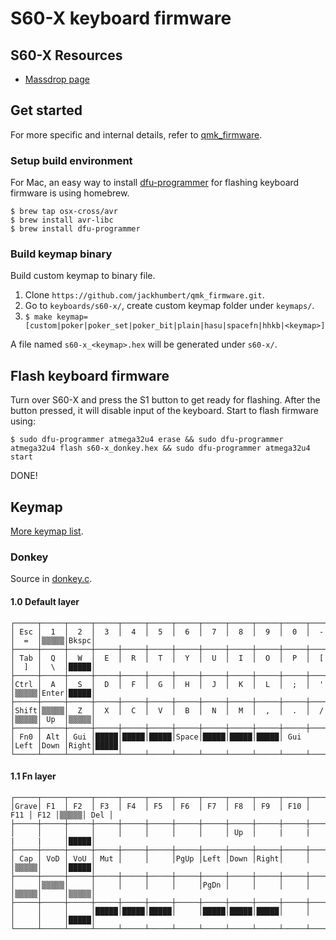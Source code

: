# S60-X keyboard firmware

## S60-X Resources

- [Massdrop page](https://www.massdrop.com/buy/sentraq-60-diy-keyboard-kit?mode=guest_open)

## Get started

For more specific and internal details, refer to [qmk_firmware](https://github.com/jackhumbert/qmk_firmware).

### Setup build environment

For Mac, an easy way to install [dfu-programmer](https://github.com/dfu-programmer/dfu-programmer) for flashing keyboard firmware is using homebrew.

```
$ brew tap osx-cross/avr
$ brew install avr-libc
$ brew install dfu-programmer
```

### Build keymap binary

Build custom keymap to binary file.

1. Clone `https://github.com/jackhumbert/qmk_firmware.git`.
2. Go to `keyboards/s60-x/`, create custom keymap folder under `keymaps/`.
3. `$ make keymap=[custom|poker|poker_set|poker_bit|plain|hasu|spacefn|hhkb|<keymap>]`

A file named `s60-x_<keymap>.hex` will be generated under `s60-x/`.

## Flash keyboard firmware

Turn over S60-X and press the S1 button to get ready for flashing. After the button pressed, it will disable input of the keyboard. Start to flash firmware using:

```
$ sudo dfu-programmer atmega32u4 erase && sudo dfu-programmer atmega32u4 flash s60-x_donkey.hex && sudo dfu-programmer atmega32u4 start
```

DONE!

## Keymap

[More keymap list](https://github.com/jackhumbert/qmk_firmware/tree/master/keyboards/s60-x#list-of-included-keymaps).

### Donkey

Source in [donkey.c](https://github.com/wyudong/config/blob/master/s60-x/keymaps/donkey/keymap.c).

#### 1.0 Default layer
    ┌─────┬─────┬─────┬─────┬─────┬─────┬─────┬─────┬─────┬─────┬─────┬─────┬─────┬─────┬─────┐
    │ Esc │  1  │  2  │  3  │  4  │  5  │  6  │  7  │  8  │  9  │  0  │  -  │  =  │▒▒▒▒▒│Bkspc│
    ├─────┼─────┼─────┼─────┼─────┼─────┼─────┼─────┼─────┼─────┼─────┼─────┼─────┼─────┼─────┤
    │ Tab │  Q  │  W  │  E  │  R  │  T  │  Y  │  U  │  I  │  O  │  P  │  [  │  ]  │  \  │█████│
    ├─────┼─────┼─────┼─────┼─────┼─────┼─────┼─────┼─────┼─────┼─────┼─────┼─────┼─────┼─────┤
    │Ctrl │  A  │  S  │  D  │  F  │  G  │  H  │  J  │  K  │  L  │  ;  │  '  │▒▒▒▒▒│Enter│█████│
    ├─────┼─────┼─────┼─────┼─────┼─────┼─────┼─────┼─────┼─────┼─────┼─────┼─────┼─────┼─────┤
    │Shift│▒▒▒▒▒│  Z  │  X  │  C  │  V  │  B  │  N  │  M  │  ,  │  .  │  /  │▒▒▒▒▒│ Up  │▒▒▒▒▒│
    ├─────┼─────┼─────┼─────┼─────┼─────┼─────┼─────┼─────┼─────┼─────┼─────┼─────┼─────┼─────┤
    │ Fn0 │ Alt │ Gui │█████│█████│█████│Space│█████│█████│█████│ Gui │Left │Down │Right│█████│
    └─────┴─────┴─────┴─────┴─────┴─────┴─────┴─────┴─────┴─────┴─────┴─────┴─────┴─────┴─────┘
#### 1.1 Fn layer
    ┌─────┬─────┬─────┬─────┬─────┬─────┬─────┬─────┬─────┬─────┬─────┬─────┬─────┬─────┬─────┐
    │Grave│ F1  │ F2  │ F3  │ F4  │ F5  │ F6  │ F7  │ F8  │ F9  │ F10 │ F11 │ F12 │▒▒▒▒▒│ Del │
    ├─────┼─────┼─────┼─────┼─────┼─────┼─────┼─────┼─────┼─────┼─────┼─────┼─────┼─────┼─────┤
    │     │     │     │     │     │     │     │     │ Up  │     |     |     |     |     │█████│
    ├─────┼─────┼─────┼─────┼─────┼─────┼─────┼─────┼─────┼─────┼─────┼─────┼─────┼─────┼─────┤
    │ Cap │ VoD │ VoU │ Mut │     │     │PgUp │Left │Down │Right│     │     │▒▒▒▒▒│     │█████│
    ├─────┼─────┼─────┼─────┼─────┼─────┼─────┼─────┼─────┼─────┼─────┼─────┼─────┼─────┼─────┤
    │     │▒▒▒▒▒│     │     │     │     │     │PgDn │     │     │     │     │▒▒▒▒▒│     │▒▒▒▒▒│
    ├─────┼─────┼─────┼─────┼─────┼─────┼─────┼─────┼─────┼─────┼─────┼─────┼─────┼─────┼─────┤
    │     │     │     │█████│█████│█████│     │█████│█████│█████│     │     │     │     │█████│
    └─────┴─────┴─────┴─────┴─────┴─────┴─────┴─────┴─────┴─────┴─────┴─────┴─────┴─────┴─────┘
